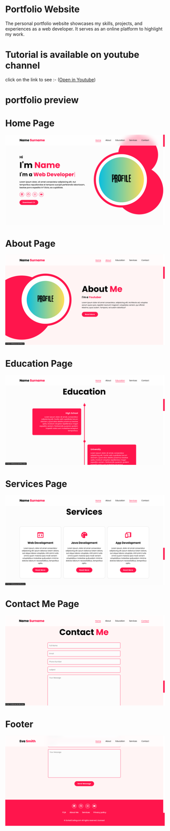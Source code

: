# Portfolio Website

The personal portfolio website showcases my skills, projects, and experiences as a web developer. It serves as an online platform to highlight my work.

# Tutorial is available on youtube channel 
click on the link to see :- ([Open in Youtube](https://youtu.be/BtyURSWKxgM))


# portfolio preview

# Home Page
![screenshot](Home.png)

# About Page
![screenshot](about.png)

# Education Page
![screenshot](Education.png)

# Services Page
![screenshot](Services.png)

# Contact Me  Page
![screenshot](ContactMe.png)

# Footer
![screenshot](Footer.png)


